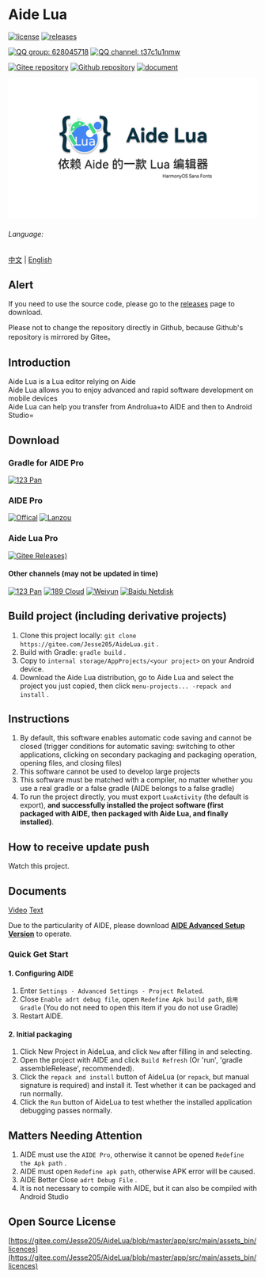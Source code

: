 # Aide Lua
[![license](https://img.shields.io/github/license/Jesse205/AideLua)](LICENSE)
[![releases](https://img.shields.io/github/v/tag/Jesse205/AideLua?color=C71D23&label=releases&logo=gitee)](https://gitee.com/Jesse205/AideLua/releases)

[![QQ group: 628045718](https://img.shields.io/badge/QQ_group-628045718-0099FF?logo=tencentqq)](https://jq.qq.com/?_wv=1027&k=41q8mp8y)
[![QQ channel: t37c1u1nmw](https://img.shields.io/badge/QQ_channel-t37c1u1nmw-0099FF?logo=tencentqq)](https://pd.qq.com/s/ncghvc)

[![Gitee repository](https://img.shields.io/badge/Gitee-repository-C71D23?logo=gitee)](https://gitee.com/Jesse205/AideLua/)
[![Github repository](https://img.shields.io/badge/Github-repository-0969DA?logo=github)](https://github.com/Jesse205/AideLua)
[![document](https://img.shields.io/badge/documents-Chinese-3F51B5)](https://jesse205.github.io/AideLua/)

![cover](images/ic_cover-aidelua.png)

###### Language:
[中文](README.md) | [English](README-EN.md)

## Alert
If you need to use the source code, please go to the <a href="/Jesse205/AideLua/releases">releases</a> page to download.

Please not to change the repository directly in Github, because Github's repository is mirrored by Gitee。

## Introduction
Aide Lua is a Lua editor relying on Aide<br>
Aide Lua allows you to enjoy advanced and rapid software development on mobile devices<br>
Aide Lua can help you transfer from Androlua+to AIDE and then to Android Studio=

## Download
### Gradle for AIDE Pro
[![123 Pan](https://img.shields.io/badge/123_Pan-Image-597dfc)](https://www.123pan.com/s/G7a9-c9ek)

### AIDE Pro
[![Offical](https://img.shields.io/badge/Offical_website-Recommend-28B6F6)](https://www.aidepro.top/)
[![Lanzou](https://img.shields.io/badge/Lanzou-v2.6.45-FF6600?logo=icloud&logoColor=white)](https://www.lanzouy.com/b00zdhbeb)

### Aide Lua Pro
[![Gitee Releases)](https://img.shields.io/github/v/tag/Jesse205/AideLua?color=C71D23&label=Gitee+Releases&logo=gitee)](https://gitee.com/Jesse205/AideLua/releases)

#### Other channels (may not be updated in time)
[![123 Pan](https://img.shields.io/badge/123_Pan--597dfc)](https://www.123pan.com/s/G7a9-Yzck)
[![189 Cloud](https://img.shields.io/badge/189_Cloud--DF9C1F)](https://cloud.189.cn/t/ZZ7RzijyqiUv)
[![Weiyun](https://img.shields.io/badge/Weiyun--2980ff)](https://share.weiyun.com/oLiNtxMR)
[![Baidu Netdisk](https://img.shields.io/badge/Baidu_Netdisk-jxnb-06a7ff)](https://pan.baidu.com/s/1j1RwisPR8iq1fPS3O_fl7Q?pwd=jxnb)

## Build project (including derivative projects)
1. Clone this project locally: `git clone https://gitee.com/Jesse205/AideLua.git` .
2. Build with Gradle: `gradle build` .
3. Copy to `internal storage/AppProjects/<your project>` on your Android device.
4. Download the Aide Lua distribution, go to Aide Lua and select the project you just copied, then click `menu-projects... -repack and install` .

## Instructions
1. By default, this software enables automatic code saving and cannot be closed (trigger conditions for automatic saving: switching to other applications, clicking on secondary packaging and packaging operation, opening files, and closing files)
2. This software cannot be used to develop large projects
3. This software must be matched with a compiler, no matter whether you use a real gradle or a false gradle (AIDE belongs to a false gradle)
4. To run the project directly, you must export `LuaActivity` (the default is export), __and successfully installed the project software (first packaged with AIDE, then packaged with Aide Lua, and finally installed)__.

## How to receive update push
Watch this project.

## Documents
[Video](https://space.bilibili.com/1229937144)
[Text](https://jesse205.github.io/AideLua/)

Due to the particularity of AIDE, please download [__AIDE Advanced Setup Version__](https://aidepro.top/) to operate.

### Quick Get Start
#### 1. Configuring AIDE
1. Enter `Settings - Advanced Settings - Project Related`.
2. Close `Enable adrt debug file`, open `Redefine Apk build path`, `启用Gradle` (You do not need to open this item if you do not use Gradle)
3. Restart AIDE.

#### 2. Initial packaging
1. Click New Project in AideLua, and click `New` after filling in and selecting.
2. Open the project with AIDE and click `Build Refresh` (Or 'run', 'gradle assembleRelease', recommended).
3. Click the `repack and install` button of AideLua (or `repack`, but manual signature is required) and install it. Test whether it can be packaged and run normally.
4. Click the `Run` button of AideLua to test whether the installed application debugging passes normally.

## Matters Needing Attention
1. AIDE must use the `AIDE Pro`, otherwise it cannot be opened `Redefine the Apk path` .
2. AIDE must open `Redefine apk path`, otherwise APK error will be caused.
3. AIDE Better Close `adrt Debug File` .
4. It is not necessary to compile with AIDE, but it can also be compiled with Android Studio

## Open Source License
[https://gitee.com/Jesse205/AideLua/blob/master/app/src/main/assets_bin/licences](https://gitee.com/Jesse205/AideLua/blob/master/app/src/main/assets_bin/licences)
